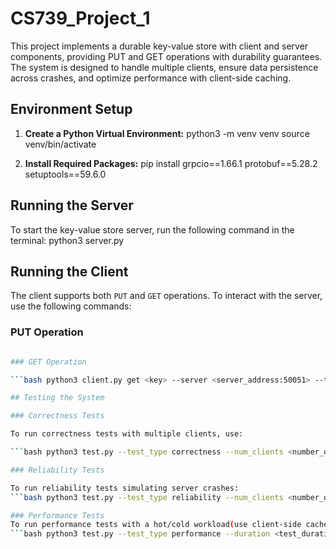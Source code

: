 # CS739_Project_1

This project implements a durable key-value store with client and server components, providing PUT and GET operations with durability guarantees. The system is designed to handle multiple clients, ensure data persistence across crashes, and optimize performance with client-side caching.

## Environment Setup

1. **Create a Python Virtual Environment:**
python3 -m venv venv
source venv/bin/activate

2. **Install Required Packages:**
pip install grpcio==1.66.1 protobuf==5.28.2 setuptools==59.6.0


## Running the Server

To start the key-value store server, run the following command in the terminal:
python3 server.py

## Running the Client

The client supports both `PUT` and `GET` operations. To interact with the server, use the following commands:

### PUT Operation

```bash python3 client.py put <key> <value> --server <server_address:50051> --timeout <timeout> --use_cache

### GET Operation

```bash python3 client.py get <key> --server <server_address:50051> --timeout <timeout> --use_cache

## Testing the System

### Correctness Tests

To run correctness tests with multiple clients, use:

```bash python3 test.py --test_type correctness --num_clients <number_of_clients> --num_iterations <iterations_per_client>

### Reliability Tests

To run reliability tests simulating server crashes:
```bash python3 test.py --test_type reliability --num_clients <number_of_clients> --simulate_crash

### Performance Tests
To run performance tests with a hot/cold workload(use client-side cache):
```bash python3 test.py --test_type performance --duration <test_duration> --num_clients <number_of_clients> --use_cache


